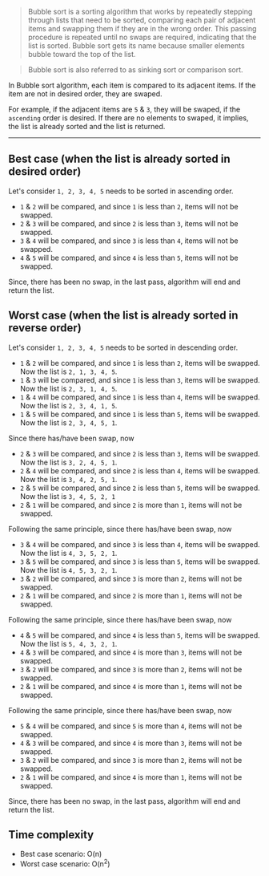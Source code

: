>Bubble sort is a sorting algorithm that works by repeatedly stepping through lists that need to be sorted, comparing each pair of adjacent items and swapping them if they are in the wrong order. This passing procedure is repeated until no swaps are required, indicating that the list is sorted. Bubble sort gets its name because smaller elements bubble toward the top of the list.

>Bubble sort is also referred to as sinking sort or comparison sort.

In Bubble sort algorithm, each item is compared to its adjacent items.
If the item are not in desired order, they are swaped.

For example, if the adjacent items are `5` & `3`, they will be swaped, if the `ascending` order is desired.
If there are no elements to swaped, it implies, the list is already sorted and the list is returned.

---

Best case (when the list is already sorted in desired order)
---

Let's consider `1, 2, 3, 4, 5` needs to be sorted in ascending order.

- `1` & `2` will be compared, and since `1` is less than `2`, items will not be swapped.
- `2` & `3` will be compared, and since `2` is less than `3`, items will not be swapped.
- `3` & `4` will be compared, and since `3` is less than `4`, items will not be swapped.
- `4` & `5` will be compared, and since `4` is less than `5`, items will not be swapped.

Since, there has been no swap, in the last pass, algorithm will end and return the list.

Worst case (when the list is already sorted in reverse order)
---

Let's consider `1, 2, 3, 4, 5` needs to be sorted in descending order.

- `1` & `2` will be compared, and since `1` is less than `2`, items will be swapped. Now the list is `2, 1, 3, 4, 5`.
- `1` & `3` will be compared, and since `1` is less than `3`, items will be swapped. Now the list is `2, 3, 1, 4, 5`.
- `1` & `4` will be compared, and since `1` is less than `4`, items will be swapped. Now the list is `2, 3, 4, 1, 5`.
- `1` & `5` will be compared, and since `1` is less than `5`, items will be swapped. Now the list is `2, 3, 4, 5, 1`.

Since there has/have been swap, now

- `2` & `3` will be compared, and since `2` is less than `3`, items will be swapped. Now the list is `3, 2, 4, 5, 1`.
- `2` & `4` will be compared, and since `2` is less than `4`, items will be swapped. Now the list is `3, 4, 2, 5, 1`.
- `2` & `5` will be compared, and since `2` is less than `5`, items will be swapped. Now the list is `3, 4, 5, 2, 1`
- `2` & `1` will be compared, and since `2` is more than `1`, items will not be swapped.

Following the same principle, since there has/have been swap, now

- `3` & `4` will be compared, and since `3` is less than `4`, items will be swapped. Now the list is `4, 3, 5, 2, 1`.
- `3` & `5` will be compared, and since `3` is less than `5`, items will be swapped. Now the list is `4, 5, 3, 2, 1`.
- `3` & `2` will be compared, and since `3` is more than `2`, items will not be swapped.
- `2` & `1` will be compared, and since `2` is more than `1`, items will not be swapped.

Following the same principle, since there has/have been swap, now

- `4` & `5` will be compared, and since `4` is less than `5`, items will be swapped. Now the list is `5, 4, 3, 2, 1`.
- `4` & `3` will be compared, and since `4` is more than `3`, items will not be swapped.
- `3` & `2` will be compared, and since `3` is more than `2`, items will not be swapped.
- `2` & `1` will be compared, and since `4` is more than `1`, items will not be swapped.

Following the same principle, since there has/have been swap, now

- `5` & `4` will be compared, and since `5` is more than `4`, items will not be swapped.
- `4` & `3` will be compared, and since `4` is more than `3`, items will not be swapped.
- `3` & `2` will be compared, and since `3` is more than `2`, items will not be swapped.
- `2` & `1` will be compared, and since `4` is more than `1`, items will not be swapped.

Since, there has been no swap, in the last pass, algorithm will end and return the list.

Time complexity
---

- Best case scenario: O(n)
- Worst case scenario: O(n<sup>2</sup>)
